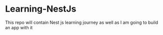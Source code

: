 # Learning-NestJs
This repo will contain Nest js learning journey as well as I am going to build an app with it
